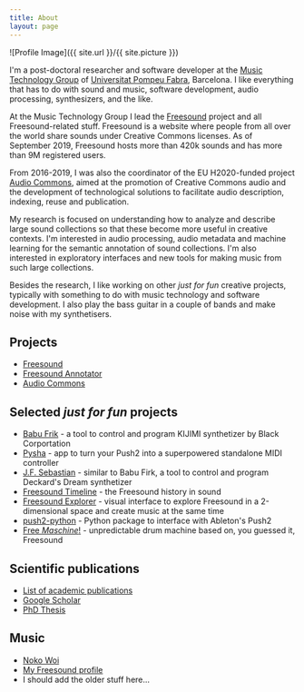 ```yaml
---
title: About
layout: page
---
```

![Profile Image]({{ site.url }}/{{ site.picture }})


I'm a post-doctoral researcher and software developer at the [Music Technology Group](http://www.mtg.upf.edu) of [Universitat Pompeu Fabra](http://www.upf.edu), Barcelona. I like everything that has to do with sound and music, software development, audio processing, synthesizers, and the like.

At the Music Technology Group I lead the [Freesound](https://freesound.org) project and all Freesound-related stuff. Freesound is a website where people from all over the world share sounds under Creative Commons licenses. As of September 2019, Freesound hosts more than 420k sounds and has more than 9M registered users. 

From 2016-2019, I was also the coordinator of the EU H2020-funded project [Audio Commons](https://www.audiocommons.org), aimed at the promotion of Creative Commons audio and the development of technological solutions to facilitate audio description, indexing, reuse and publication.

My research is focused on understanding how to analyze and describe large sound collections so that these become more useful in creative contexts. I'm interested in audio processing, audio metadata and machine learning for the semantic annotation of sound collections. I'm also interested in exploratory interfaces and new tools for making music from such large collections.

Besides the research, I like working on other *just for fun* creative projects, typically with something to do with music technology and software development. I also play the bass guitar in a couple of bands and make noise with my synthetisers.


<h2>Projects</h2>
<ul>
	<li><a href="https://freesound.org">Freesound</a></li>
	<li><a href="https://annotator.freesound.org">Freesound Annotator</a></li>
	<li><a href="https://www.audiocommons.org">Audio Commons</a></li>
</ul>

<h2>Selected <i>just for fun</i> projects</h2>
<ul>
	<li><a href="https://ritaandaurora.github.io/kijimi-babu-frik/">Babu Frik</a> - a tool to control and program KIJIMI synthetizer by Black Corportation</li>
	<li><a href="https://github.com/ffont/pysha">Pysha</a> - app to turn your Push2 into a superpowered standalone MIDI controller</li>
	<li><a href="https://ritaandaurora.github.io/ddrm-jfsebastian/">J.F. Sebastian</a> - similar to Babu Firk, a tool to control and program Deckard's Dream synthetizer</li>
	<li><a href="https://labs.freesound.org/apps/freesound-timeline.html">Freesound Timeline</a> - the Freesound history in sound</li>
	<li><a href="https://labs.freesound.org/apps/freesound-explorer.html">Freesound Explorer</a> - visual interface to explore Freesound in a 2-dimensional space and create music at the same time</li>
	<li><a href="https://github.com/ffont/push2-python/">push2-python</a> - Python package to interface with Ableton's Push2</li>
	<li><a href="https://labs.freesound.org/apps/free-maschine.html">Free <i>Maschine</i>!</a> - unpredictable drum machine based on, you guessed it, Freesound</li>
</ul>

<h2>Scientific publications</h2>
<ul>
	<li><a href="http://www.mtg.upf.edu/biblio/author/Font">List of academic publications</a></li>
	<li><a href="https://scholar.google.com/citations?user=HwpK7dMAAAAJ&hl=en&authuser=1">Google Scholar</a></li>
	<li><a href="http://mtg.upf.edu/node/3263">PhD Thesis</a></li>
</ul>

<h2>Music</h2>
<ul>
	<li><a href="https://www.nokowoi.com">Noko Woi</a></li>
	<li><a href="https://freesound.org/people/frederic.font">My Freesound profile</a></li>
	<li>I should add the older stuff here...</li>
</ul>

